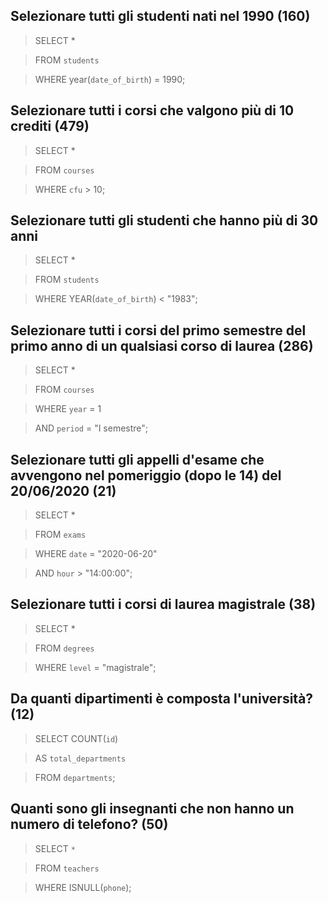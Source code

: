 ## Selezionare tutti gli studenti nati nel 1990 (160)

> SELECT \*

> FROM `students`

> WHERE year(`date_of_birth`) = 1990;

## Selezionare tutti i corsi che valgono più di 10 crediti (479)

> SELECT \*

> FROM `courses`

> WHERE `cfu` > 10;

## Selezionare tutti gli studenti che hanno più di 30 anni

> SELECT \*

> FROM `students`

> WHERE YEAR(`date_of_birth`) < "1983";

## Selezionare tutti i corsi del primo semestre del primo anno di un qualsiasi corso di laurea (286)

> SELECT \*

> FROM `courses`

> WHERE `year` = 1

> AND `period` = "I semestre";

## Selezionare tutti gli appelli d'esame che avvengono nel pomeriggio (dopo le 14) del 20/06/2020 (21)

> SELECT \*

> FROM `exams`

> WHERE `date` = "2020-06-20"

> AND `hour` > "14:00:00";

## Selezionare tutti i corsi di laurea magistrale (38)

> SELECT \*

> FROM `degrees`

> WHERE `level` = "magistrale";

## Da quanti dipartimenti è composta l'università? (12)

> SELECT COUNT(`id`)

> AS `total_departments`

> FROM `departments`;

## Quanti sono gli insegnanti che non hanno un numero di telefono? (50)

> SELECT `*`

> FROM `teachers`

> WHERE ISNULL(`phone`);
